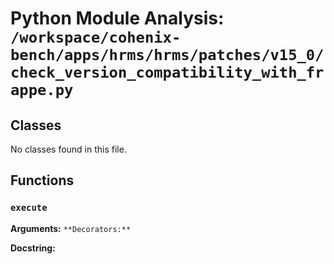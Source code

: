# Python Module Analysis: `/workspace/cohenix-bench/apps/hrms/hrms/patches/v15_0/check_version_compatibility_with_frappe.py`

## Classes

No classes found in this file.


## Functions

### `execute`
**Arguments:** ``
**Decorators:** ``

**Docstring:**
```

```

